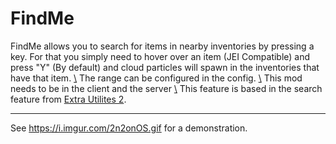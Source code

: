 # FindMe
FindMe allows you to search for items in nearby inventories by pressing a key. For that you simply need to hover over an item (JEI Compatible) and press "Y" (By default) and cloud particles will spawn in the inventories that have that item.
[\\](\\)
The range can be configured in the config.
[\\](\\)
This mod needs to be in the client and the server
[\\](\\)
This feature is based in the search feature from [Extra Utilites 2](https://minecraft.curseforge.com/projects/extra-utilities).

---
See https://i.imgur.com/2n2onOS.gif for a demonstration.
